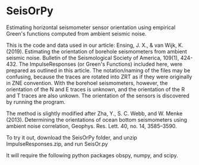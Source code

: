 # SeisOrPy
Estimating horizontal seismometer sensor orientation using empirical Green's functions computed from ambient seismic noise. 

This is the code and data used in our article: Ensing, J. X., & van Wijk, K. (2019). Estimating the orientation of borehole seismometers 
from ambient seismic noise. Bulletin of the Seismological Society of America, 109(1), 424-432. The ImpulseResponses (or Green's Functions) included here, were prepared as outlined in this article. The notation/naming of the files may be confusing, because the traces are rotated into ZRT as if they were originally in ZNE convention. With the borehoel seismometers, however, the orientation of the N and E traces is unknown, and the orientation of the R and T traces are also unkown. The orientation of the sensors is discovered by running the program.

The method is slightly modified after Zha, Y., S. C. Webb, and W. Menke (2013). Determining the orientations of ocean bottom seismometers 
using ambient noise correlation, Geophys. Res. Lett. 40, no. 14, 3585–3590.

To try it out, download the SeisOrPy folder, and unzip ImpulseResponses.zip, and run SeisOr.py

It will require the following python packages obspy, numpy, and scipy.

